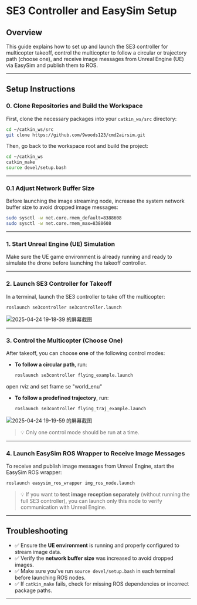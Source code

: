 
# SE3 Controller and EasySim Setup

## Overview
This guide explains how to set up and launch the SE3 controller for multicopter takeoff, control the multicopter to follow a circular or trajectory path (choose one), and receive image messages from Unreal Engine (UE) via EasySim and publish them to ROS.

---

## Setup Instructions

### 0. Clone Repositories and Build the Workspace

First, clone the necessary packages into your `catkin_ws/src` directory:

```bash
cd ~/catkin_ws/src
git clone https://github.com/9woods123/cmd2airsim.git
```

Then, go back to the workspace root and build the project:

```bash
cd ~/catkin_ws
catkin_make
source devel/setup.bash
```

---

### 0.1 Adjust Network Buffer Size

Before launching the image streaming node, increase the system network buffer size to avoid dropped image messages:

```bash
sudo sysctl -w net.core.rmem_default=8388608
sudo sysctl -w net.core.rmem_max=8388608
```

---

### 1. Start Unreal Engine (UE) Simulation

Make sure the UE game environment is already running and ready to simulate the drone before launching the takeoff controller.

---

### 2. Launch SE3 Controller for Takeoff

In a terminal, launch the SE3 controller to take off the multicopter:

```bash
roslaunch se3controller se3controller.launch
```

![2025-04-24 19-18-39 的屏幕截图](https://github.com/user-attachments/assets/7c34966b-2ffa-4b9d-a547-0e56d9310391)

---

### 3. Control the Multicopter (Choose One)

After takeoff, you can choose **one** of the following control modes:

- **To follow a circular path**, run:

  ```bash
  roslaunch se3controller flying_example.launch
  ```

open rviz and set frame se "world_enu"


- **To follow a predefined trajectory**, run:

  ```bash
  roslaunch se3controller flying_traj_example.launch
  ```

![2025-04-24 19-19-59 的屏幕截图](https://github.com/user-attachments/assets/3a0dfe4e-90ae-44d8-8690-a8cd4f2dddf2)

> 💡 Only one control mode should be run at a time.

---

### 4. Launch EasySim ROS Wrapper to Receive Image Messages

To receive and publish image messages from Unreal Engine, start the EasySim ROS wrapper:

```bash
roslaunch easysim_ros_wrapper img_ros_node.launch
```

> 💡 If you want to **test image reception separately** (without running the full SE3 controller), you can launch only this node to verify communication with Unreal Engine.

---

## Troubleshooting

- ✅ Ensure the **UE environment** is running and properly configured to stream image data.
- ✅ Verify the **network buffer size** was increased to avoid dropped images.
- ✅ Make sure you've run `source devel/setup.bash` in each terminal before launching ROS nodes.
- ✅ If `catkin_make` fails, check for missing ROS dependencies or incorrect package paths.

---
